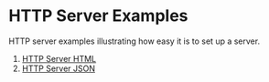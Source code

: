 # HTTP Server Examples

HTTP server examples illustrating how easy it is to set up a server.

1. [HTTP Server HTML](simple-server-html)
2. [HTTP Server JSON](simple-server-json)
